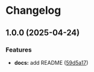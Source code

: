 # Changelog

## 1.0.0 (2025-04-24)


### Features

* **docs:** add README ([59d5a17](https://github.com/constructions-incongrues/tumultes-builder/commit/59d5a17bdcfcff7023bbbc65fc3e558b26e92778))
